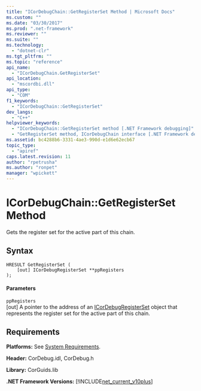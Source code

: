 ```yaml
---
title: "ICorDebugChain::GetRegisterSet Method | Microsoft Docs"
ms.custom: ""
ms.date: "03/30/2017"
ms.prod: ".net-framework"
ms.reviewer: ""
ms.suite: ""
ms.technology: 
  - "dotnet-clr"
ms.tgt_pltfrm: ""
ms.topic: "reference"
api_name: 
  - "ICorDebugChain.GetRegisterSet"
api_location: 
  - "mscordbi.dll"
api_type: 
  - "COM"
f1_keywords: 
  - "ICorDebugChain::GetRegisterSet"
dev_langs: 
  - "C++"
helpviewer_keywords: 
  - "ICorDebugChain::GetRegisterSet method [.NET Framework debugging]"
  - "GetRegisterSet method, ICorDebugChain interface [.NET Framework debugging]"
ms.assetid: bc4288b6-3331-4ae3-990d-e1d6e62ecb67
topic_type: 
  - "apiref"
caps.latest.revision: 11
author: "rpetrusha"
ms.author: "ronpet"
manager: "wpickett"
---
```

# ICorDebugChain::GetRegisterSet Method
Gets the register set for the active part of this chain.  
  
## Syntax  
  
```  
HRESULT GetRegisterSet (  
    [out] ICorDebugRegisterSet **ppRegisters  
);  
```  
  
#### Parameters  
 `ppRegisters`  
 [out] A pointer to the address of an [ICorDebugRegisterSet](../../../../docs/framework/unmanaged-api/debugging/icordebugregisterset-interface.md) object that represents the register set for the active part of this chain.  
  
## Requirements  
 **Platforms:** See [System Requirements](../../../../docs/framework/get-started/system-requirements.md).  
  
 **Header:** CorDebug.idl, CorDebug.h  
  
 **Library:** CorGuids.lib  
  
 **.NET Framework Versions:** [!INCLUDE[net_current_v10plus](../../../../includes/net-current-v10plus-md.md)]